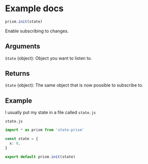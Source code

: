 # Example docs

```js
prism.init(state)
```

Enable subscribing to changes.

## Arguments

`State` (object): Object you want to listen to.

## Returns

`State` (object): The same object that is now possible to subscribe to.

## Example

I usually put my state in a file called `state.js`

`state.js`

```ts
import * as prism from 'state-prism'

const state = {
  x: 0,
}

export default prism.init(state)
```
